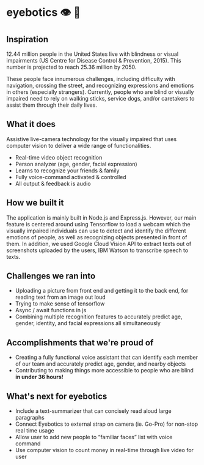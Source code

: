 # eyebotics 👁 🤖

## Inspiration
12.44 million people in the United States live with blindness or visual impairments (US Centre for Disease Control & Prevention, 2015). This number is projected to reach 25.36 million by 2050. 

These people face innumerous challenges, including difficulty with navigation, crossing the street, and recognizing expressions and emotions in others (especially strangers). Currently, people who are blind or visually impaired need to rely on walking sticks, service dogs, and/or caretakers to assist them through their daily lives. 


## What it does
Assistive live-camera technology for the visually impaired that uses computer vision to deliver a wide range of functionalities.
* Real-time video object recognition
* Person analyzer (age, gender, facial expression)
* Learns to recognize your friends & family
* Fully voice-command activated & controlled
* All output & feedback is audio


## How we built it
The application is mainly built in Node.js and Express.js. However, our main feature is centered around using Tensorflow to load a webcam which the visually impaired individuals can use to detect and identify the different emotions of people, as well as recognizing objects presented in front of them. In addition, we used Google Cloud Vision API to extract texts out of screenshots uploaded by the users, IBM Watson to transcribe speech to texts. 

## Challenges we ran into
* Uploading a picture from front end and getting it to the back end, for reading text from an image out loud
* Trying to make sense of tensorflow 
* Async / await functions in js 
* Combining multiple recognition features to accurately predict age, gender, identity, and facial expressions all simultaneously

## Accomplishments that we're proud of
* Creating a fully functional voice assistant that can identify each member of our team and accurately predict age, gender, and nearby objects
* Contributing to making things more accessible to people who are blind **in under 36 hours!**  

## What's next for eyebotics
* Include a text-summarizer that can concisely read aloud large paragraphs
* Connect Eyebotics to external strap on camera (ie. Go-Pro) for non-stop real time usage
* Allow user to add new people to “familiar faces” list with voice command
* Use computer vision to count money in real-time through live video for user
